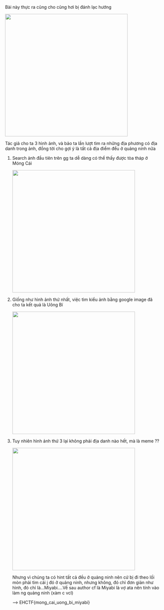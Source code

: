 Bài này thực ra cũng cho cũng hơi bị đánh lạc hướng

<img src="https://github.com/user-attachments/assets/28a6c968-f734-45c8-bf3e-2e0ade06db68" width="400">

Tác giả cho ta 3 hình ảnh, và bảo ta lần lượt tìm ra những địa phương có địa danh trong ảnh, đồng tời cho gợi ý là tất cả địa điểm đểu ở quảng ninh nữa

1. Search ảnh đầu tiên trên gg ta dễ dàng có thể thấy được tòa tháp ở Móng Cái

   <img src="https://github.com/user-attachments/assets/a7c37900-c2c3-4540-b3dc-a5b980ea08d5" width="400">

2. Giống như hình ảnh thứ nhất, việc tìm kiểu ảnh bằng google image đã cho ta kết quả là Uông Bí

   <img src="https://github.com/user-attachments/assets/1eb192ca-de0b-431b-bb31-abc80c797d25" width="400">

3. Tuy nhiên hình ảnh thứ 3 lại không phải địa danh nào hết, mà là meme ??

   <img src="https://github.com/user-attachments/assets/ba2e650a-d75d-4d73-9665-36c02b1845f5" width="400">

   Nhưng vì chúng ta có hint tất cả đều ở quảng ninh nên cứ bị đi theo lối mòn phải tìm cái j đó ở quảng ninh, nhưng không, đó chỉ đơn giản như hình, đó chỉ là...Miyabi....Về sau author cf là Miyabi là vợ ata nên tính vào làm ng quảng ninh (xàm c vcl)

   --> EHCTF{mong_cai_uong_bi_miyabi}



